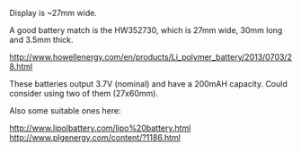 Display is ~27mm wide.

A good battery match is the HW352730, which is 27mm wide, 30mm long and 3.5mm
thick.

http://www.howellenergy.com/en/products/Li_polymer_battery/2013/0703/28.html

These batteries output 3.7V (nominal) and have a 200mAH capacity. Could consider
using two of them (27x60mm).

Also some suitable ones here:

http://www.lipolbattery.com/lipo%20battery.html
http://www.plgenergy.com/content/?1186.html
